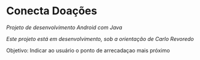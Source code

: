 # Conecta Doações

_Projeto de desenvolvimento Android com Java_

_Este projeto está em desenvolvimento, sob a orientação de Carlo Revoredo_

Objetivo: Indicar ao usuário o ponto de arrecadaçao mais próximo